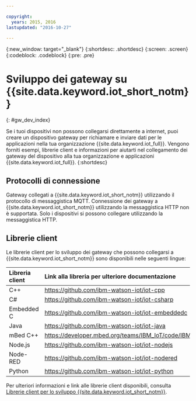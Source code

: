 ```yaml
---

copyright:
  years: 2015, 2016
lastupdated: "2016-10-27"

---
```


{:new_window: target="_blank"}
{:shortdesc: .shortdesc}
{:screen: .screen}
{:codeblock: .codeblock}
{:pre: .pre}

# Sviluppo dei gateway su {{site.data.keyword.iot_short_notm}}
{: #gw_dev_index}

Se i tuoi dispositivi non possono collegarsi direttamente a internet, puoi creare un dispositivo gateway per richiamare e inviare dati per le applicazioni nella tua organizzazione {{site.data.keyword.iot_full}}. Vengono forniti esempi, librerie client e informazioni per aiutarti nel collegamento dei gateway del dispositivo alla tua organizzazione e applicazioni {{site.data.keyword.iot_full}}.
{:shortdesc}

## Protocolli di connessione
Gateway collegati a {{site.data.keyword.iot_short_notm}} utilizzando il protocollo di messaggistica MQTT. Connessione dei gateway a {{site.data.keyword.iot_short_notm}} utilizzando la messaggistica HTTP non è supportata. Solo i dispositivi si possono collegare utilizzando la messaggistica HTTP.

## Librerie client 
Le librerie client per lo sviluppo dei gateway che possono collegarsi a {{site.data.keyword.iot_short_notm}} sono disponibili nelle seguenti lingue:

|Libreria client |Link alla libreria per ulteriore documentazione
|:---|:---
|C++| https://github.com/ibm-watson-iot/iot-cpp
|C#| https://github.com/ibm-watson-iot/iot-csharp
|Embedded C| https://github.com/ibm-watson-iot/iot-embeddedc
|Java|https://github.com/ibm-watson-iot/iot-java
|mBed C++|https://developer.mbed.org/teams/IBM_IoT/code/IBMIoTF/
|Node.js|https://github.com/ibm-watson-iot/iot-nodejs
|Node-RED|https://github.com/ibm-watson-iot/iot-nodered
|Python|https://github.com/ibm-watson-iot/iot-python

Per ulteriori informazioni e link alle librerie client disponibili, consulta [Librerie client per lo sviluppo {{site.data.keyword.iot_short_notm}}](../iot_platform_client_lib.html).
